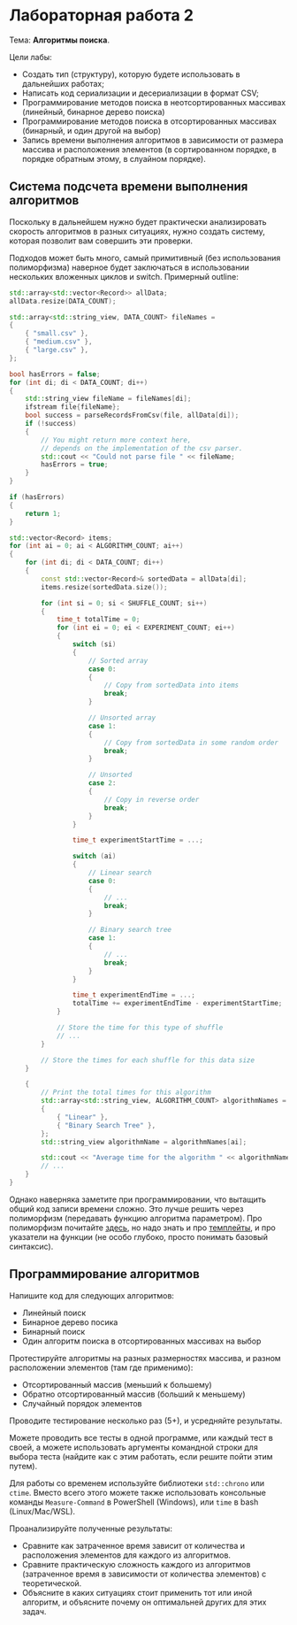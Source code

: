 # Лабораторная работа 2

Тема: **Алгоритмы поиска**.

Цели лабы:
- Создать тип (структуру), которую будете использовать в дальнейших работах;
- Написать код сериализации и десериализации в формат CSV;
- Программирование методов поиска в неотсортированных массивах (линейный, бинарное дерево поиска)
- Программирование методов поиска в отсортированных массивах (бинарный, и один другой на выбор)
- Запись времени выполнения алгоритмов в зависимости от размера массива и расположения элементов
  (в сортированном порядке, в порядке обратным этому, в слуайном порядке).

## Система подсчета времени выполнения алгоритмов

Поскольку в дальнейшем нужно будет практически анализировать скорость алгоритмов
в разных ситуациях, нужно создать систему, которая позволит вам совершить эти проверки.

Подходов может быть много, самый примитивный (без использования полиморфизма) наверное будет
заключаться в использовании нескольких вложенных циклов и switch.
Примерный outline:

```cpp
std::array<std::vector<Record>> allData;
allData.resize(DATA_COUNT);

std::array<std::string_view, DATA_COUNT> fileNames =
{
    { "small.csv" },
    { "medium.csv" },
    { "large.csv" },
};

bool hasErrors = false;
for (int di; di < DATA_COUNT; di++)
{
    std::string_view fileName = fileNames[di];
    ifstream file{fileName};
    bool success = parseRecordsFromCsv(file, allData[di]);
    if (!success)
    {
        // You might return more context here,
        // depends on the implementation of the csv parser.
        std::cout << "Could not parse file " << fileName;
        hasErrors = true;
    }
}

if (hasErrors)
{
    return 1;
}

std::vector<Record> items;
for (int ai = 0; ai < ALGORITHM_COUNT; ai++)
{
    for (int di; di < DATA_COUNT; di++)
    {
        const std::vector<Record>& sortedData = allData[di];
        items.resize(sortedData.size());

        for (int si = 0; si < SHUFFLE_COUNT; si++)
        {
            time_t totalTime = 0;
            for (int ei = 0; ei < EXPERIMENT_COUNT; ei++)
            {
                switch (si)
                {
                    // Sorted array
                    case 0:
                    {
                        // Copy from sortedData into items
                        break;
                    }

                    // Unsorted array
                    case 1:
                    {
                        // Copy from sortedData in some random order
                        break;
                    }

                    // Unsorted
                    case 2:
                    {
                        // Copy in reverse order
                        break;
                    }
                }

                time_t experimentStartTime = ...;

                switch (ai)
                {
                    // Linear search
                    case 0:
                    {
                        // ...
                        break;
                    }

                    // Binary search tree
                    case 1:
                    {
                        // ...
                        break;
                    }
                }

                time_t experimentEndTime = ...;
                totalTime += experimentEndTime - experimentStartTime;
            }

            // Store the time for this type of shuffle
            // ...
        }

        // Store the times for each shuffle for this data size
    }

    {
        // Print the total times for this algorithm
        std::array<std::string_view, ALGORITHM_COUNT> algorithmNames =
        {
            { "Linear" },
            { "Binary Search Tree" },
        };
        std::string_view algorithmName = algorithmNames[ai];

        std::cout << "Average time for the algorithm " << algorithmName << ": ";
        // ...
    }
}
```

Однако наверняка заметите при программировании,
что вытащить общий код записи времени сложно.
Это лучше решить через полиморфизм (передавать функцию алгоритма параметром).
Про полиморфизм почитайте [здесь](../05a_programming_fundamentals/11_polymorphism.md),
но надо знать и про [темплейты](../05a_programming_fundamentals/07_template.md),
и про указатели на функции (не особо глубоко, просто понимать базовый синтаксис).


## Программирование алгоритмов

Напишите код для следующих алгоритмов:
- Линейный поиск
- Бинарное дерево посика
- Бинарный поиск
- Один алгоритм поиска в отсортированных массивах на выбор

Протестируйте алгоритмы на разных размерностях массива, и разном расположении элементов (там где применимо):
- Отсортированный массив (меньший к большему)
- Обратно отсортированный массив (больший к меньшему)
- Случайный порядок элементов

Проводите тестирование несколько раз (5+), и усредняйте результаты.

Можете проводить все тесты в одной программе, или каждый тест в своей,
а можете использовать аргументы командной строки для выбора теста
(найдите как с этим работать, если решите пойти этим путем).

Для работы со временем используйте библиотеки `std::chrono` или `ctime`.
Вместо всего этого можете также использовать консольные команды
`Measure-Command` в PowerShell (Windows), или `time` в bash (Linux/Mac/WSL).

Проанализируйте полученные результаты:
- Сравните как затраченное время зависит от количества
  и расположения элементов для каждого из алгоритмов.
- Сравните практическую сложность каждого из алгоритмов
  (затраченное время в зависимости от количества элементов) с теоретической.
- Объясните в каких ситуациях стоит применить тот или иной алгоритм,
  и объясните почему он оптимальней других для этих задач.

